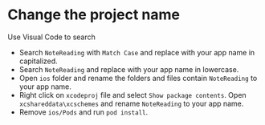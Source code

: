 # Change the project name

Use Visual Code to search

- Search `NoteReading` with `Match Case` and replace with your app name in capitalized.
- Search `NoteReading` and replace with your app name in lowercase.
- Open `ios` folder and rename the folders and files contain `NoteReading` to your app name.
- Right click on `xcodeproj` file and select `Show package contents`. Open `xcshareddata\xcschemes` and rename `NoteReading` to your app name.
- Remove `ios/Pods` and run `pod install`.
